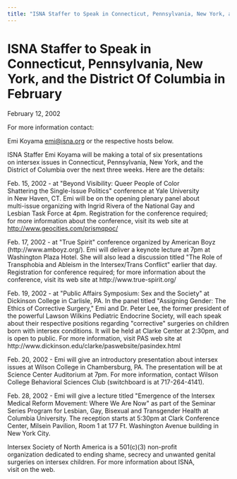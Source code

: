 ```yaml
---
title: "ISNA Staffer to Speak in Connecticut, Pennsylvania, New York, and the District Of Columbia in February"
---
```


# ISNA Staffer to Speak in Connecticut, Pennsylvania, New York, and the District Of Columbia in February

  


  
February 12, 2002  


  
For more information contact:  
  
Emi Koyama <emi@isna.org> or the respective hosts below.  


  
ISNA Staffer Emi Koyama will be making a total of six presentations  
on intersex issues in Connecticut, Pennsylvania, New York, and the  
District of Columbia over the next three weeks. Here are the details:  
<p class=m2>

  
Feb. 15, 2002 - at "Beyond Visibility: Queer People of Color  
Shattering the Single-Issue Politics" conference at Yale University  
in New Haven, CT. Emi will be on the opening plenary panel about  
multi-issue organizing with Ingrid Rivera of the National Gay and  
Lesbian Task Force at 4pm. Registration for the conference required;  
for more information about the conference, visit its web site at  
http://www.geocities.com/prismqpoc/  
</p><p class=m2>  
Feb. 17, 2002 - at "True Spirit" conference organized by American  
Boyz (http://www.amboyz.org/). Emi will deliver a keynote lecture at  
7pm at Washington Plaza Hotel. She will also lead a discussion  
titled "The Role of Transphobia and Ableism in the Intersex/Trans  
Conflict" earlier that day. Registration for conference required;  
for more information about the conference, visit its web site at  
http://www.true-spirit.org/  
</p><p class=m2>  
Feb. 19, 2002 - at "Public Affairs Symposium: Sex and the Society"  
at Dickinson College in Carlisle, PA. In the panel titled "Assigning  
Gender: The Ethics of Corrective Surgery," Emi and Dr. Peter Lee,  
the former president of the powerful Lawson Wilkins Pediatric  
Endocrine Society, will each speak about their respective positions  
regarding "corrective" surgeries on children born with intersex  
conditions. It will be held at Clarke Center at 2:30pm, and is open  
to public. For more information, visit PAS web site at  
http://www.dickinson.edu/clarke/paswebsite/pasindex.html  
</p><p class=m2>  
Feb. 20, 2002 - Emi will give an introductory presentation about  
intersex issues at Wilson College in Chambersburg, PA. The  
presentation will be at Science Center Auditorium at 7pm. For more  
information, contact Wilson College Behavioral Sciences Club  
(switchboard is at 717-264-4141).  
</p><p class=m2>  
Feb. 28, 2002 - Emi will give a lecture titled "Emergence of the  
Intersex Medical Reform Movement: Where We Are Now" as part of the  
Seminar Series Program for Lesbian, Gay, Bisexual and Transgender  
Health at Columbia University. The reception starts at 5:30pm at  
Clark Conference Center, Milsein Pavilion, Room 1 at 177 Ft.  
Washington Avenue building in New York City.  
</p>

  
Intersex Society of North America is a 501(c)(3) non-profit  
organization dedicated to ending shame, secrecy and unwanted genital  
surgeries on intersex children. For more information about ISNA,  
visit  on the web.